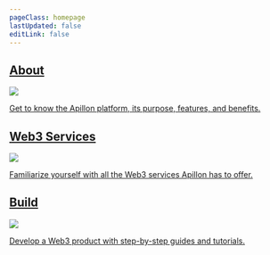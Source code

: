 ```yaml
---
pageClass: homepage
lastUpdated: false
editLink: false
---
```

<div class="homepage_content">
	<div class="homepage_container">
		<a class="homepage_item" href="/about/1-navigation.html">
			<div class="homepage_title">
				<h2>About</h2>
				<img src="/assets/arrow-right.svg" />
			</div>
			<p>Get to know the Apillon platform, its purpose, features, and benefits.</p>
		</a>
    <a class="homepage_item" href="/web3-services/1-good-to-know.html">
			<div class="homepage_title">
				<h2>Web3 Services</h2>
				<img src="/assets/arrow-right.svg" />
			</div>
			<p>Familiarize yourself with all the Web3 services Apillon has to offer.</p>
		</a>
		<a class="homepage_item" href="/build/1-apillon-api.html">
			<div class="homepage_title">
				<h2>Build</h2>
				<img src="/assets/arrow-right.svg" />
			</div>
			<p>Develop a Web3 product with step-by-step guides and tutorials.</p>
		</a>
	</div>
</div>
